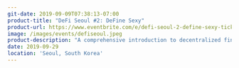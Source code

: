```yaml
---
git-date: 2019-09-09T07:38:13-07:00
product-title: "DeFi Seoul #2: DeFine Sexy"
product-url: https://www.eventbrite.com/e/defi-seoul-2-define-sexy-tickets-73520071513
image: /images/events/defiseoul.jpeg
product-description: "A comprehensive introduction to decentralized finance tools in the cryptocurrency ecosystem."  
date: 2019-09-29
location: 'Seoul, South Korea'
---
```

